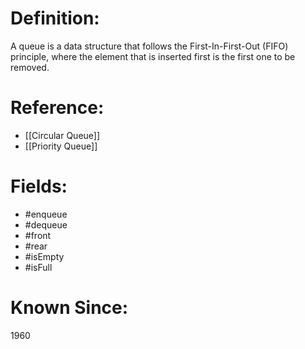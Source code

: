

# Definition:
A queue is a data structure that follows the First-In-First-Out (FIFO) principle, where the element that is inserted first is the first one to be removed.

# Reference:
- [[Circular Queue]]
- [[Priority Queue]]

# Fields: 
- #enqueue
- #dequeue
- #front
- #rear
- #isEmpty
- #isFull

# Known Since:
1960


